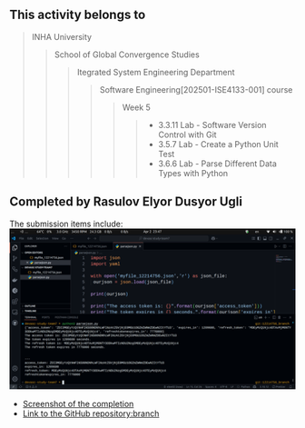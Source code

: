 ## This activity belongs to
> INHA University
>> School of Global Convergence Studies
>>> Itegrated System Engineering Department
>>>> Software Engineering[202501-ISE4133-001] course
>>>>> Week 5 
>>>>>> - 3.3.11 Lab - Software Version Control with Git
>>>>>> - 3.5.7 Lab - Create a Python Unit Test
>>>>>> - 3.6.6 Lab - Parse Different Data Types with Python

## Completed by Rasulov Elyor Dusyor Ugli
The submission items include:
![Screenshot of the completion](./screenshot.png)
- [Screenshot of the completion](screenshot.png)
- [Link to the GitHub repository:branch](https://github.com/RainHardi/devasc-study-team7/tree/12214756_branch)